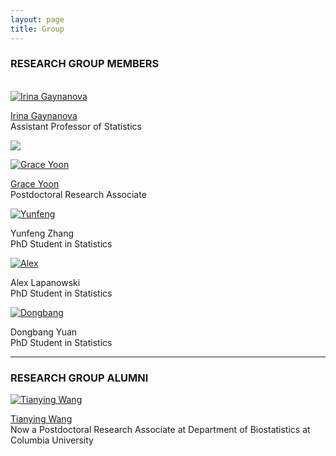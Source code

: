 ```yaml
---
layout: page
title: Group
---
```



### RESEARCH GROUP MEMBERS
<div class="container">
<div class="row">&nbsp;</div>
<div class="row">
	<div class="col-md-3"><a class="thumb" href="#">
		<img src="https://github.com/irinagain/irinagain.github.io/tree/master/img/IMG_3442.jpg" class="img-responsive" alt="Irina Gaynanova"/></a>
	</div>
	<div class="col-md-6">
		<p> <a href="irinagain.github.io"> Irina Gaynanova </a> <br>
		Assistant Professor of Statistics </p>
	</div>
</div>

![](img/IMG_3442.jpg)


<div class="row">
	<div class="col-md-3"><a class="thumb" href="#">
		<img src="img/GraceYoon.jpg" class="img-responsive" alt="Grace Yoon"/></a>
	</div>
	<div class="col-md-6">
		<p><a href="http://www.stat.tamu.edu/~gyoon/"> Grace Yoon </a> <br>
		Postdoctoral Research Associate	</p>
	</div>
</div>


<div class="row">
	<div class="col-md-3"><a class="thumb" href="#">
		<img src="img/Yunfeng.jpg" class="img-responsive" alt="Yunfeng"/></a>
	</div>
	<div class="col-md-6">
		<p> Yunfeng Zhang  <br>
		PhD Student in Statistics</p>
	</div>
</div>

<div class="row">
	<div class="col-md-3"><a class="thumb" href="#">
		<img src="img/AlexL.jpg" class="img-responsive" alt="Alex"/></a>
	</div>
	<div class="col-md-6">
		<p>Alex Lapanowski <br>
		PhD Student in Statistics	</p>
	</div>
</div>

<div class="row">
	<div class="col-md-3"><a class="thumb" href="#">
		<img src="img/Dongbang.jpg" class="img-responsive" alt="Dongbang"/></a>
	</div>
	<div class="col-md-6">
		<p>Dongbang Yuan <br>
		PhD Student in Statistics	</p>
	</div>
</div>

<hr>

</div>

### RESEARCH GROUP ALUMNI

<div class="row">
	<div class="col-md-3"><a class="thumb" href="#">
		<img src="img/wang_tianying.jpg" class="img-responsive" alt="Tianying Wang"/></a>
	</div>
	<div class="col-md-6">
		<p><a href="https://tianyingw.github.io"> Tianying Wang </a> <br>
		Now a Postdoctoral Research Associate at Department of Biostatistics at Columbia University</p>
	</div>
</div>

